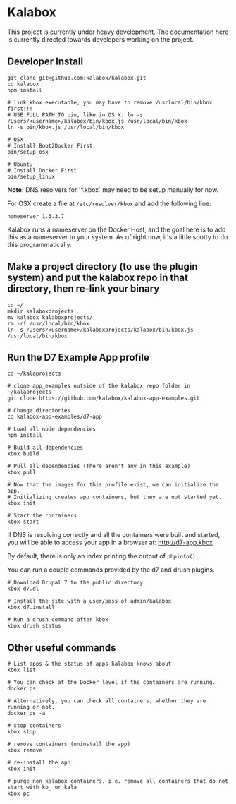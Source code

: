 # Kalabox

This project is currently under heavy development. The
documentation here is currently directed towards developers
working on the project.


## Developer Install
```
git clone git@github.com:kalabox/kalabox.git
cd kalabox
npm install

# link kbox executable, you may have to remove /usrlocal/bin/kbox first!!! -
# USE FULL PATH TO bin, like in OS X: ln -s /Users/<username>/kalabox/bin/kbox.js /usr/local/bin/kbox
ln -s bin/kbox.js /usr/local/bin/kbox

# OSX
# Install Boot2Docker First
bin/setup_osx

# Ubuntu
# Install Docker First
bin/setup_linux
```

**Note:** DNS resolvers for '*.kbox` may need to be setup manually for now.

For OSX create a file at `/etc/resolver/kbox` and add the following line:
```
nameserver 1.3.3.7
```

Kalabox runs a nameserver on the Docker Host, and the goal here is to
add this as a nameserver to your system. As of right now, it's a little
spotty to do this programmatically.

## Make a project directory (to use the plugin system) and put the kalabox repo in that directory, then re-link your binary
```
cd ~/
mkdir kalaboxprojects
mv kalabox kalaboxprojects/
rm -rf /usr/local/bin/kbox
ln -s /Users/<username>/kalaboxprojects/kalabox/bin/kbox.js /usr/local/bin/kbox
```

## Run the D7 Example App profile
```
cd ~/kalaprojects

# clone app_examples outside of the kalabox repo folder in ~/kalaprojects
git clone https://github.com/kalabox/kalabox-app-examples.git

# Change directories
cd kalabox-app-examples/d7-app

# Load all node dependencies
npm install

# Build all dependencies
kbox build

# Pull all dependencies (There aren't any in this example)
kbox pull

# Now that the images for this profile exist, we can initialize the app.
# Initializing creates app containers, but they are not started yet.
kbox init

# Start the containers
kbox start
```

If DNS is resolving correctly and all the containers were built and started,
you will be able to access your app in a browser at: http://d7-app.kbox

By default, there is only an index printing the output of `phpinfo();`.

You can run a couple commands provided by the d7 and drush plugins.

```
# Download Drupal 7 to the public directory
kbox d7.dl

# Install the site with a user/pass of admin/kalabox
kbox d7.install

# Run a drush command after kbox
kbox drush status
```


## Other useful commands
```
# List apps & the status of apps kalabox knows about
kbox list

# You can check at the Docker level if the containers are running.
docker ps

# Alternatively, you can check all containers, whether they are running or not.
docker ps -a

# stop containers
kbox stop

# remove containers (uninstall the app)
kbox remove

# re-install the app
kbox init

# purge non kalabox containers. i.e. remove all containers that do not start with kb_ or kala
kbox pc

```
